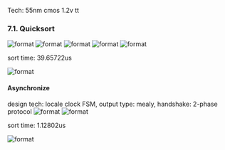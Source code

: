 Tech: 55nm cmos 1.2v tt 

### 7.1. Quicksort
![format](https://github.com/BHa2R00/learn_introduction_to_algorithm/blob/main/result/20240105014842_493x511_scrot.png)
![format](https://github.com/BHa2R00/learn_introduction_to_algorithm/blob/main/result/20240105014706_946x899_scrot.png)
![format](https://github.com/BHa2R00/learn_introduction_to_algorithm/blob/main/result/20240105014222_940x306_scrot.png)
![format](https://github.com/BHa2R00/learn_introduction_to_algorithm/blob/main/result/20240105201359_1215x615_scrot.png)
![format](https://github.com/BHa2R00/learn_introduction_to_algorithm/blob/main/result/20240105193257_1200x409_scrot.png)

sort time: 39.65722us

![format](https://github.com/BHa2R00/learn_introduction_to_algorithm/blob/main/result/20240105201532_788x228_scrot.png)


#### Asynchronize
design tech: locale clock FSM, output type: mealy, handshake: 2-phase protocol
![format](https://github.com/BHa2R00/learn_introduction_to_algorithm/blob/main/result/20240105203236_1208x553_scrot.png)
![format](https://github.com/BHa2R00/learn_introduction_to_algorithm/blob/main/result/20240105202932_1195x385_scrot.png)

sort time: 1.12802us

![format](https://github.com/BHa2R00/learn_introduction_to_algorithm/blob/main/result/20240105203335_784x225_scrot.png)
